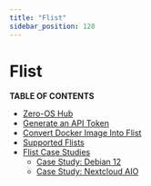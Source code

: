 ```yaml
---
title: "Flist"
sidebar_position: 128
---
```


<h1> Flist </h1>

**TABLE OF CONTENTS**

- [Zero-OS Hub](../flist/flist_hub/zos_hub.md)
- [Generate an API Token](../flist/flist_hub/api_token.md)
- [Convert Docker Image Into Flist](../flist/flist_hub/convert_docker_image.md)
- [Supported Flists](./grid3_supported_flists.md)
- [Flist Case Studies](./flist_case_studies/flist_case_studies.md)
  - [Case Study: Debian 12](./flist_case_studies/flist_debian_case_study.md)
  - [Case Study: Nextcloud AIO](./flist_case_studies/flist_nextcloud_case_study.md)